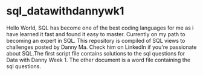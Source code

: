 # sql_datawithdannywk1
Hello World, SQL has become one of the best coding languages for me as i have learned it fast and found it easy to master. Currently on my path to becoming an expert in SQL. This repository is compiled of SQL views to challenges posted by Danny Ma. Check him on LinkedIn if you're passionate about SQL.The first script file contains solutions to the sql questions for Data with Danny Week 1. The other document is a word file containing the sql questions.  
